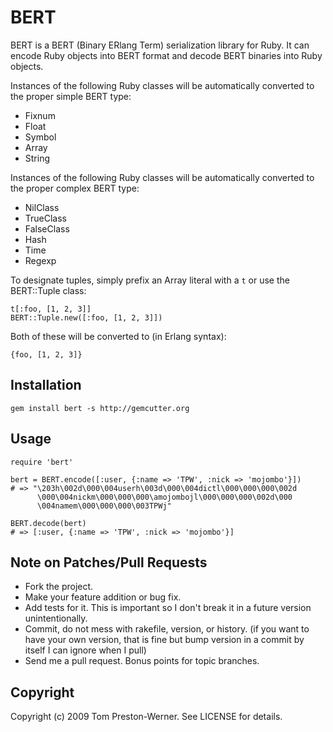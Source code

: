BERT
====

BERT is a BERT (Binary ERlang Term) serialization library for Ruby. It can
encode Ruby objects into BERT format and decode BERT binaries into Ruby
objects.

Instances of the following Ruby classes will be automatically converted to the proper simple BERT type:

* Fixnum
* Float
* Symbol
* Array
* String

Instances of the following Ruby classes will be automatically converted to the proper complex BERT type:

* NilClass
* TrueClass
* FalseClass
* Hash
* Time
* Regexp

To designate tuples, simply prefix an Array literal with a `t` or use the BERT::Tuple class:

    t[:foo, [1, 2, 3]]
    BERT::Tuple.new([:foo, [1, 2, 3]])

Both of these will be converted to (in Erlang syntax):

    {foo, [1, 2, 3]}


Installation
------------

    gem install bert -s http://gemcutter.org


Usage
-----

    require 'bert'
    
    bert = BERT.encode([:user, {:name => 'TPW', :nick => 'mojombo'}])
    # => "\203h\002d\000\004userh\003d\000\004dictl\000\000\000\002d
          \000\004nickm\000\000\000\amojombojl\000\000\000\002d\000
          \004namem\000\000\000\003TPWj"
    
    BERT.decode(bert)
    # => [:user, {:name => 'TPW', :nick => 'mojombo'}]



Note on Patches/Pull Requests
-----------------------------

* Fork the project.
* Make your feature addition or bug fix.
* Add tests for it. This is important so I don't break it in a
  future version unintentionally.
* Commit, do not mess with rakefile, version, or history.
  (if you want to have your own version, that is fine but
   bump version in a commit by itself I can ignore when I pull)
* Send me a pull request. Bonus points for topic branches.


Copyright
---------

Copyright (c) 2009 Tom Preston-Werner. See LICENSE for details.
